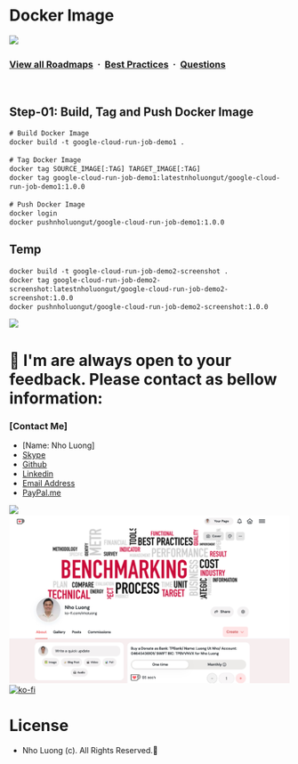 # Docker Image

![](https://i.imgur.com/waxVImv.png)
### [View all Roadmaps](https://github.com/nholuongut/all-roadmaps) &nbsp;&middot;&nbsp; [Best Practices](https://github.com/nholuongut/all-roadmaps/blob/main/public/best-practices/) &nbsp;&middot;&nbsp; [Questions](https://www.linkedin.com/in/nholuong/)
<br/>

## Step-01: Build, Tag and Push Docker Image
```t
# Build Docker Image
docker build -t google-cloud-run-job-demo1 .

# Tag Docker Image
docker tag SOURCE_IMAGE[:TAG] TARGET_IMAGE[:TAG]
docker tag google-cloud-run-job-demo1:latestnholuongut/google-cloud-run-job-demo1:1.0.0

# Push Docker Image
docker login
docker pushnholuongut/google-cloud-run-job-demo1:1.0.0
```

## Temp
```t
docker build -t google-cloud-run-job-demo2-screenshot .
docker tag google-cloud-run-job-demo2-screenshot:latestnholuongut/google-cloud-run-job-demo2-screenshot:1.0.0
docker pushnholuongut/google-cloud-run-job-demo2-screenshot:1.0.0
```

![](https://i.i/Users/nholu/Documents/Donate.png/Users/nholu/Documents/Donate.pngmgur.com/waxVImv.png)
# 🚀 I'm are always open to your feedback.  Please contact as bellow information:
### [Contact Me]
* [Name: Nho Luong]
* [Skype](luongutnho_skype)
* [Github](https://github.com/nholuongut/)
* [Linkedin](https://www.linkedin.com/in/nholuong/)
* [Email Address](luongutnho@hotmail.com)
* [PayPal.me](https://www.paypal.com/paypalme/nholuongut)

![](https://i.imgur.com/waxVImv.png)
![](Donate.png)
[![ko-fi](https://ko-fi.com/img/githubbutton_sm.svg)](https://ko-fi.com/nholuong)

# License
* Nho Luong (c). All Rights Reserved.🌟